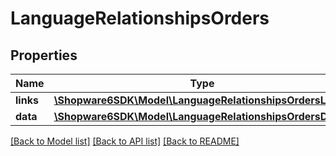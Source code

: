 # LanguageRelationshipsOrders

## Properties
Name | Type | Description | Notes
------------ | ------------- | ------------- | -------------
**links** | [**\Shopware6SDK\Model\LanguageRelationshipsOrdersLinks**](LanguageRelationshipsOrdersLinks.md) |  | [optional] 
**data** | [**\Shopware6SDK\Model\LanguageRelationshipsOrdersData[]**](LanguageRelationshipsOrdersData.md) |  | [optional] 

[[Back to Model list]](../../README.md#documentation-for-models) [[Back to API list]](../../README.md#documentation-for-api-endpoints) [[Back to README]](../../README.md)

